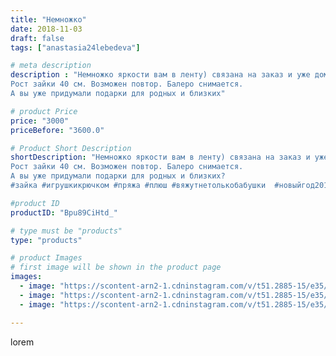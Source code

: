 ```yaml
---
title: "Немножко"
date: 2018-11-03
draft: false
tags: ["anastasia24lebedeva"]

# meta description
description : "Немножко яркости вам в ленту) связана на заказ и уже дома.
Рост зайки 40 см. Возможен повтор. Балеро снимается. 
А вы уже придумали подарки для родных и близких"

# product Price
price: "3000"
priceBefore: "3600.0"

# Product Short Description
shortDescription: "Немножко яркости вам в ленту) связана на заказ и уже дома.
Рост зайки 40 см. Возможен повтор. Балеро снимается. 
А вы уже придумали подарки для родных и близких? 
#зайка #игрушкикрючком #пряжа #плюш #вяжутнетолькобабушки  #новыйгод2019"

#product ID
productID: "Bpu89CiHtd_"

# type must be "products"
type: "products"

# product Images
# first image will be shown in the product page
images:
  - image: "https://scontent-arn2-1.cdninstagram.com/v/t51.2885-15/e35/43985749_2212867148960747_4190231806991931931_n.jpg?_nc_ht=scontent-arn2-1.cdninstagram.com&_nc_cat=111&_nc_ohc=xk75thd9HX8AX9u-8Dp&se=7&tp=1&oh=fe5e3522b8671571bbf526eea444a40c&oe=605DDE40&ig_cache_key=MTkwNDcyNzc2NjUwMDkyNzk3OQ%3D%3D.2"
  - image: "https://scontent-arn2-1.cdninstagram.com/v/t51.2885-15/e35/44510138_1119435648207867_1508458362792552529_n.jpg?_nc_ht=scontent-arn2-1.cdninstagram.com&_nc_cat=103&_nc_ohc=OpxS_qTn_XsAX85BFz7&se=7&tp=1&oh=3ecdf444d6500522651f3cd346ffd389&oe=6060A7E6&ig_cache_key=MTkwNDcyNzc2NjUyNjMwNjkwMw%3D%3D.2"
  - image: "https://scontent-arn2-1.cdninstagram.com/v/t51.2885-15/e35/44693748_538597033285549_4702892394223081301_n.jpg?_nc_ht=scontent-arn2-1.cdninstagram.com&_nc_cat=101&_nc_ohc=p4vI44wRXyEAX8kNp7V&se=7&tp=1&oh=1b60f9ad50dcb9bf3219c3c7aba5faf0&oe=60606B1C&ig_cache_key=MTkwNDcyNzc2NjUzNDUyOTAzMw%3D%3D.2"

---
```

lorem
